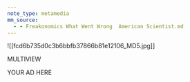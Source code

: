 ```yaml
---
note_type: metamedia
mm_source:
  - - Freakonomics What Went Wrong  American Scientist.md
---
```


![[fcd6b735d0c3b6bbfb37866b81e12106_MD5.jpg]]

MULTIVIEW

YOUR
AD HERE

